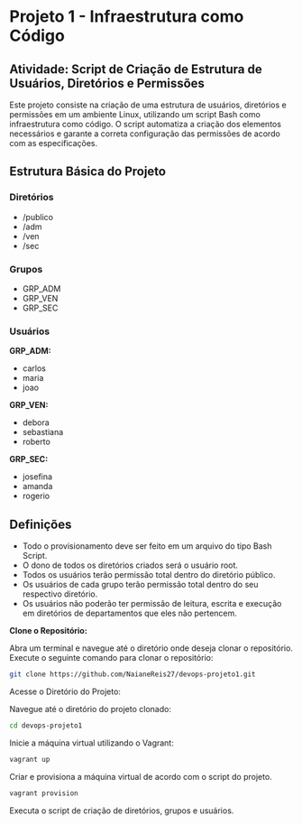 # Projeto 1 - Infraestrutura como Código

## Atividade: Script de Criação de Estrutura de Usuários, Diretórios e Permissões

Este projeto consiste na criação de uma estrutura de usuários, diretórios e permissões em um ambiente Linux, utilizando um script Bash como infraestrutura como código. O script automatiza a criação dos elementos necessários e garante a correta configuração das permissões de acordo com as especificações.

## Estrutura Básica do Projeto

### Diretórios

- /publico
- /adm
- /ven
- /sec

### Grupos

- GRP_ADM
- GRP_VEN
- GRP_SEC

### Usuários

**GRP_ADM:**
- carlos
- maria
- joao

**GRP_VEN:**
- debora
- sebastiana
- roberto

**GRP_SEC:**
- josefina
- amanda
- rogerio

## Definições

- Todo o provisionamento deve ser feito em um arquivo do tipo Bash Script.
- O dono de todos os diretórios criados será o usuário root.
- Todos os usuários terão permissão total dentro do diretório público.
- Os usuários de cada grupo terão permissão total dentro do seu respectivo diretório.
- Os usuários não poderão ter permissão de leitura, escrita e execução em diretórios de departamentos que eles não pertencem.


 **Clone o Repositório:**

   Abra um terminal e navegue até o diretório onde deseja clonar o repositório. Execute o seguinte comando para clonar o repositório:

   ```bash
   git clone https://github.com/NaianeReis27/devops-projeto1.git
```

Acesse o Diretório do Projeto:

Navegue até o diretório do projeto clonado:

```bash
cd devops-projeto1
```

Inicie a máquina virtual utilizando o Vagrant:

```bash
vagrant up
```
Criar e provisiona a máquina virtual de acordo com o script do projeto.

```bash
vagrant provision
```
Executa o script de criação de diretórios, grupos e usuários.

